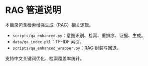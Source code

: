 # RAG 管道说明

本目录包含检索增强生成（RAG）相关逻辑。

- `scripts/qa_enhanced.py`：意图识别、检索、重排序、证据、生成。
- `data/qa_index.pkl`：TF-IDF 索引。
- `scripts/qa_enhanced_wrapper.py`：RAG 封装与回退。

支持中文关键词优化、检索覆盖率统计。